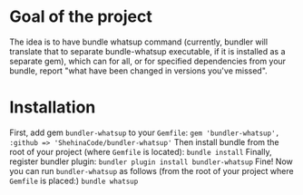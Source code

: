 # Goal of the project
The idea is to have bundle whatsup command (currently, bundler will translate that to separate bundle-whatsup executable, if it is installed as a separate gem), which can for all, or for specified dependencies from your bundle, report "what have been changed in versions you've missed".

# Installation
First, add gem `bundler-whatsup` to your `Gemfile`:
`gem 'bundler-whatsup', :github => 'ShehinaCode/bundler-whatsup'`
Then install bundle from the root of your project (where `Gemfile` is located):
`bundle install`
Finally, register bundler plugin:
`bundler plugin install bundler-whatsup`
Fine! Now you can run `bundler-whatsup` as follows (from the root of your project where `Gemfile` is placed:)
`bundle whatsup`
